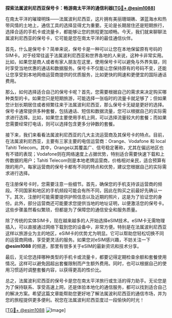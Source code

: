 **探索法属波利尼西亚保号卡：畅游南太平洋的通信利器[[TG💪+ @esim1088](https://t.me/s/esim1088)]**

在南太平洋的璀璨明珠——法属波利尼西亚，这片拥有美丽珊瑚礁、湛蓝海水和热带风情的土地上，通信工具的选择显得尤为重要。无论是长期居住还是短期旅行，选择合适的手机卡或流量卡，都能够让您的旅程更加顺畅。今天，我们就来聊聊法属波利尼西亚的保号卡，它可能是您在南太平洋的最佳通信伙伴。

首先，什么是保号卡？简单来说，保号卡是一种可以让您在本地保留原有号码的SIM卡。对于经常往返于法属波利尼西亚和世界各地的人来说，这种卡非常实用。比如，如果您是商人或者有家人朋友在这里，使用保号卡可以避免与外界失联，同时享受当地优惠的通话和数据服务。保号卡不仅能让您保持原有的号码不变，还能让您享受到本地网络运营商提供的优质服务，比如更快的网速和更便宜的国际通话费用。

那么，如何选择适合自己的保号卡呢？首先，您需要根据自己的需求来决定购买哪种类型的卡。如果您只是短期旅游，可能选择一张临时的流量卡就足够了；但如果您计划长期居住或者频繁往来于法属波利尼西亚，那么保号卡无疑是更好的选择。保号卡通常提供多种套餐，包括通话、短信和数据流量，您可以根据自己的实际需求进行选择。比如，如果您主要使用手机上网，可以选择流量较大的套餐；而如果您需要经常打电话，则可以选择包含更多分钟数的套餐。

接下来，我们来看看法属波利尼西亚的几大主流运营商及其保号卡的特点。目前，在法属波利尼西亚，主要有三家主要的电信运营商：Orange、Vodafone 和 local Tahiti Telecom。其中，Orange以其覆盖广、信号稳定著称，尤其在偏远地区也有不错的表现；Vodafone则在网络速度上占据优势，特别适合需要快速下载和上传数据的用户；Tahiti Telecom则是本地老牌运营商，价格相对亲民，适合预算有限的用户。每家运营商的保号卡都有不同的特点和优势，建议您根据自己的实际需求进行选择。

在注册保号卡时，您需要注意一些细节。首先，确保您的手机支持该运营商的频段。不同国家和地区的手机频段可能会有所不同，因此在购买之前最好先确认一下。其次，注册时可能需要提供护照信息以及近期的照片，这是为了验证您的身份。此外，部分运营商还可能要求您提供当地的地址证明，以便激活您的保号卡。这些步骤虽然看似繁琐，但都是为了保障您的通信安全和服务质量。

除了传统的实体SIM卡，现在越来越多的人开始选择eSIM技术。eSIM卡无需物理插入，可以直接通过网络下载到您的设备中，非常方便。特别是在法属波利尼西亚这样以旅游业为主的地区，eSIM卡的优势尤为明显。它可以帮助您轻松切换不同的运营商网络，享受更灵活的服务。如果您对eSIM感兴趣，不妨关注一下 **@esim1088** 的频道，那里有很多关于eSIM的最新资讯和技术分享。

最后，无论您选择哪种类型的手机卡或流量卡，都要记得定期检查余额和套餐使用情况。这样可以避免因超出套餐限制而产生额外费用。同时，也可以根据自己的使用习惯适时调整套餐内容，以获得更高的性价比。

总之，法属波利尼西亚的保号卡是您在南太平洋旅行或生活的得力助手。无论您是为了保持联系、享受高速上网，还是体验本地化的通信服务，都可以找到适合自己的解决方案。希望这篇文章能帮助您更好地了解法属波利尼西亚的通信市场，并为您的旅程提供更多便利。祝您在法属波利尼西亚度过一段愉快的时光！

[[TG💪+ @esim1088](https://t.me/s/esim1088) ![Image](https://i.postimg.cc/4NQfJmqS/Snipaste-2025-05-13-00-14-12.png)]